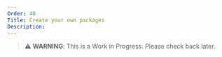```yaml
---
Order: 40
Title: Create your own packages
Description:
---
```


> ⚠️ **WARNING**: This is a Work in Progress. Please check back later.